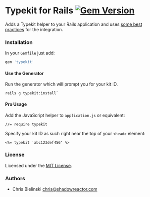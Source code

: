# Typekit for Rails [![Gem Version](http://img.shields.io/gem/v/typekit-rails.svg)](https://rubygems.org/gems/typekit-rails)

Adds a Typekit helper to your Rails application and uses [some best practices](http://www.hagenburger.net/BLOG/A-Better-Typekit-Integration.html) for the integration.

### Installation

In your `Gemfile` just add:

```ruby
gem 'typekit'
```

#### Use the Generator

Run the generator which will prompt you for your kit ID.

```
rails g typekit:install`
```

#### Pro Usage

Add the JavaScript helper to `application.js` or equivalent:

```
//= require typekit
```

Specify your kit ID as such right near the top of your `<head>` element:

```
<%= typekit 'abc123def456' %>
```

### License

Licensed under the [MIT License](http://opensource.org/licenses/mit-license.html).

### Authors

* Chris Bielinski <chris@shadowreactor.com>

